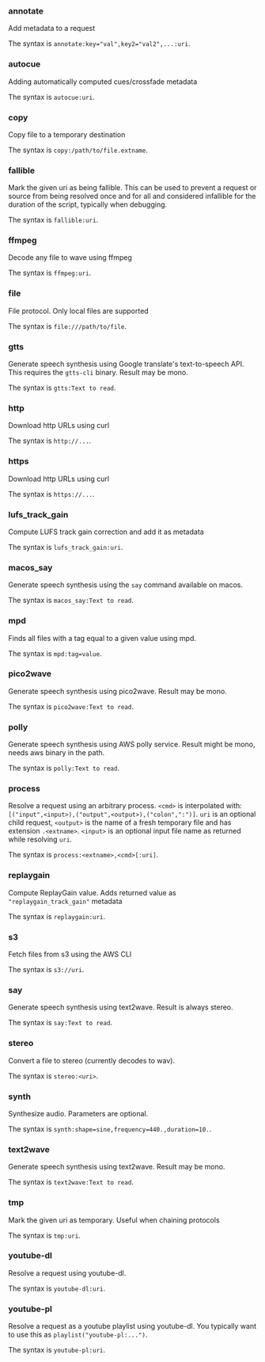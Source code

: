 ### annotate

Add metadata to a request

The syntax is `annotate:key="val",key2="val2",...:uri`.

### autocue

Adding automatically computed cues/crossfade metadata

The syntax is `autocue:uri`.

### copy

Copy file to a temporary destination

The syntax is `copy:/path/to/file.extname`.

### fallible

Mark the given uri as being fallible. This can be used to prevent a request or source from being resolved once and for all and considered infallible for the duration of the script, typically when debugging.

The syntax is `fallible:uri`.

### ffmpeg

Decode any file to wave using ffmpeg

The syntax is `ffmpeg:uri`.

### file

File protocol. Only local files are supported

The syntax is `file:///path/to/file`.

### gtts

Generate speech synthesis using Google translate's text-to-speech API. This requires the `gtts-cli` binary.  Result may be mono.

The syntax is `gtts:Text to read`.

### http

Download http URLs using curl

The syntax is `http://...`.

### https

Download http URLs using curl

The syntax is `https://...`.

### lufs_track_gain

Compute LUFS track gain correction and add it as metadata

The syntax is `lufs_track_gain:uri`.

### macos_say

Generate speech synthesis using the `say` command available on macos.

The syntax is `macos_say:Text to read`.

### mpd

Finds all files with a tag equal to a given value using mpd.

The syntax is `mpd:tag=value`.

### pico2wave

Generate speech synthesis using pico2wave. Result may be mono.

The syntax is `pico2wave:Text to read`.

### polly

Generate speech synthesis using AWS polly service. Result might be mono, needs aws binary in the path.

The syntax is `polly:Text to read`.

### process

Resolve a request using an arbitrary process. `<cmd>` is interpolated with: `[("input",<input>),("output",<output>),("colon",":")]`. `uri` is an optional child request, `<output>` is the name of a fresh temporary file and has extension `.<extname>`. `<input>` is an optional input file name as returned while resolving `uri`.

The syntax is `process:<extname>,<cmd>[:uri]`.

### replaygain

Compute ReplayGain value. Adds returned value as `"replaygain_track_gain"` metadata

The syntax is `replaygain:uri`.

### s3

Fetch files from s3 using the AWS CLI

The syntax is `s3://uri`.

### say

Generate speech synthesis using text2wave. Result is always stereo.

The syntax is `say:Text to read`.

### stereo

Convert a file to stereo (currently decodes to wav).

The syntax is `stereo:<uri>`.

### synth

Synthesize audio. Parameters are optional.

The syntax is `synth:shape=sine,frequency=440.,duration=10.`.

### text2wave

Generate speech synthesis using text2wave. Result may be mono.

The syntax is `text2wave:Text to read`.

### tmp

Mark the given uri as temporary. Useful when chaining protocols

The syntax is `tmp:uri`.

### youtube-dl

Resolve a request using youtube-dl.

The syntax is `youtube-dl:uri`.

### youtube-pl

Resolve a request as a youtube playlist using youtube-dl. You typically want to use this as `playlist("youtube-pl:...")`.

The syntax is `youtube-pl:uri`.

